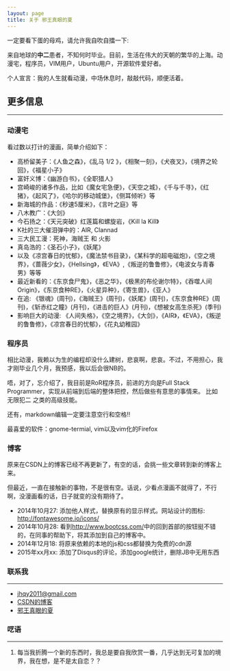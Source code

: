 ```yaml
---
layout: page
title: 关于 邪王真眼的夏 
---
```


一定要看下蛋的母鸡，请允许我自吹自擂一下:

来自地球的**中二**患者，不知何时毕业。目前，生活在伟大的天朝的繁华的上海。动漫宅，程序员，VIM用户，Ubuntu用户，开源软件爱好者。

个人宣言：我的人生就看动漫，中场休息时，敲敲代码，顺便活着。

## 更多信息
----

### 动漫宅

看过数以打计的漫画，简单介绍如下：

- 高桥留美子：《人鱼之森》，《乱马 1/2 》，《相聚一刻》，《犬夜叉》，《境界之轮回》，《福星小子》  
- 富奸义博：《幽游白书》，《全职猎人》  
- 宫崎峻的诸多作品，比如《魔女宅急便》，《天空之城》，《千与千寻》，《红猪》，《起风了》，《哈尔的移动城堡》，《侧耳倾听》等  
- 新海城的作品：《秒速5厘米》，《言叶之庭》等  
- 八木教广：《大剑》
- 今石扬之：《天元突破》红莲篇和螺旋岩，《Kill la Kill》
- K社的三大催泪弹中的：AIR, Clannad 
- 三大民工漫：死神，海贼王 和 火影 
- 真岛浩的：《圣石小子》，《妖尾》  
- 以及《凉宫春日的忧郁》，《魔法禁书目录》，《某科学的超电磁炮》，《空之境界》，《蔷薇少女》，《Hellsing》，《EVA》,《叛逆的鲁鲁修》，《电波女与青春男》等等
- 最近新看的：《东京食尸鬼》，《恶之华》，《极黑的布伦谢尔特》，《吞噬人间Origin》，《东京食种RE》，《火星异种》，《寄生兽》，《亚人》
- 在追: 《银魂》(周刊)，《海贼王》(周刊)，《妖尾》(周刊)，《东京食种RE》(周刊)，《斩赤红之瞳》(月刊)，《进击的巨人》(月刊)，《想被女高生杀死》(季刊)
- 影响巨大的动漫: 《人间失格》，《空之境界》，《大剑》，《AIR》，《EVA》，《叛逆的鲁鲁修》，《凉宫春日的忧郁》，《花丸幼稚园》

### 程序员

相比动漫，我赖以为生的编程却没什么建树，悲哀啊，悲哀。不过，不用担心，我才刚毕业几个月，我预感，我以后会很NB的。

唔，对了，忘介绍了，我目前是RoR程序员，前进的方向是Full Stack Programmer，实现从前端到后端的整体把控，然后做些有意思的事情来。
比如 无限犯二 之类的高级技能。

还有，markdown编辑一定要注意空行和空格!!

最喜爱的软件：gnome-termial, vim以及vim化的Firefox

### 博客

原来在CSDN上的博客已经不再更新了，有空的话，会挑一些文章转到新的博客上来。

但最近，一直在接触新的事物，不是很有空。话说，少看点漫画不就得了，不行啊，没漫画看的话，日子就变的没有期待了。

- 2014年10月27: 添加他人样式，替换原有的显示样式。网站设计的图标: <http://fontawesome.io/icons/>
- 2014年10月28: 看到<http://www.bootcss.com/>中的回到首部的按钮挺不错的，在同事的帮助下，将其添加到自己的博客中。
- 2014年12月18: 将原来依赖的本地的js和css都替换为免费的cdn源
- 2015年xx月xx: 添加了Disqus的评论，添加google统计，删除JB中无用东西

### 联系我
----

*  [jhqy2011@gmail.com](mailto:jhqy2011@gmail.com)
*  [CSDN的博客](http://blog.csdn.net/xiajian2010/)
*  [邪王真眼的夏](http://xiajian.github.io)

### 呓语
----

1. 每当我折腾一个新的东西时，我总是要自我欣赏一番，几乎达到无可复加的境界，我在想，是不是太自恋？？
